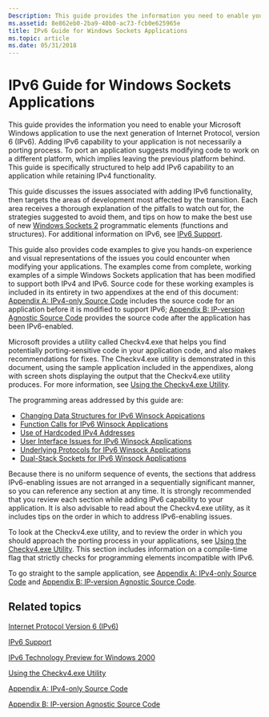 ```yaml
---
Description: This guide provides the information you need to enable your Microsoft Windows application to use the next generation of Internet Protocol, version 6 (IPv6).
ms.assetid: 8e862eb0-2ba9-40b0-ac73-fcb0e625965e
title: IPv6 Guide for Windows Sockets Applications
ms.topic: article
ms.date: 05/31/2018
---
```


# IPv6 Guide for Windows Sockets Applications

This guide provides the information you need to enable your Microsoft Windows application to use the next generation of Internet Protocol, version 6 (IPv6). Adding IPv6 capability to your application is not necessarily a porting process. To port an application suggests modifying code to work on a different platform, which implies leaving the previous platform behind. This guide is specifically structured to help add IPv6 capability to an application while retaining IPv4 functionality.

This guide discusses the issues associated with adding IPv6 functionality, then targets the areas of development most affected by the transition. Each area receives a thorough explanation of the pitfalls to watch out for, the strategies suggested to avoid them, and tips on how to make the best use of new [Windows Sockets 2](what-s-new-for-windows-sockets-2.md) programmatic elements (functions and structures). For additional information on IPv6, see [IPv6 Support](ipv6-support-2.md).

This guide also provides code examples to give you hands-on experience and visual representations of the issues you could encounter when modifying your applications. The examples come from complete, working examples of a simple Windows Sockets application that has been modified to support both IPv4 and IPv6. Source code for these working examples is included in its entirety in two appendixes at the end of this document: [Appendix A: IPv4-only Source Code](appendix-a-ipv4-only-source-code-2.md) includes the source code for an application before it is modified to support IPv6; [Appendix B: IP-version Agnostic Source Code](appendix-b-ip-version-agnostic-source-code-2.md) provides the source code after the application has been IPv6-enabled.

Microsoft provides a utility called Checkv4.exe that helps you find potentially porting-sensitive code in your application code, and also makes recommendations for fixes. The Checkv4.exe utility is demonstrated in this document, using the sample application included in the appendixes, along with screen shots displaying the output that the Checkv4.exe utility produces. For more information, see [Using the Checkv4.exe Utility](using-the-checkv4-exe-utility-2.md).

The programming areas addressed by this guide are:

-   [Changing Data Structures for IPv6 Winsock Appications](changing-data-structures-2.md)
-   [Function Calls for IPv6 Winsock Applications](function-calls-2.md)
-   [Use of Hardcoded IPv4 Addresses](use-of-hardcoded-ipv4-addresses-2.md)
-   [User Interface Issues for IPv6 Winsock Applications](user-interface-issues-2.md)
-   [Underlying Protocols for IPv6 Winsock Applications](underlying-protocols-2.md)
-   [Dual-Stack Sockets for IPv6 Winsock Applications](dual-stack-sockets.md)

Because there is no uniform sequence of events, the sections that address IPv6-enabling issues are not arranged in a sequentially significant manner, so you can reference any section at any time. It is strongly recommended that you review each section while adding IPv6 capability to your application. It is also advisable to read about the Checkv4.exe utility, as it includes tips on the order in which to address IPv6-enabling issues.

To look at the Checkv4.exe utility, and to review the order in which you should approach the porting process in your applications, see [Using the Checkv4.exe Utility](using-the-checkv4-exe-utility-2.md). This section includes information on a compile-time flag that strictly checks for programming elements incompatible with IPv6.

To go straight to the sample application, see [Appendix A: IPv4-only Source Code](appendix-a-ipv4-only-source-code-2.md) and [Appendix B: IP-version Agnostic Source Code](appendix-b-ip-version-agnostic-source-code-2.md).

## Related topics

<dl> <dt>

[Internet Protocol Version 6 (IPv6)](internet-protocol-version-6-ipv6-2.md)
</dt> <dt>

[IPv6 Support](ipv6-support-2.md)
</dt> <dt>

[IPv6 Technology Preview for Windows 2000](https://go.microsoft.com/fwlink/p/?linkid=193479)
</dt> <dt>

[Using the Checkv4.exe Utility](using-the-checkv4-exe-utility-2.md)
</dt> <dt>

[Appendix A: IPv4-only Source Code](appendix-a-ipv4-only-source-code-2.md)
</dt> <dt>

[Appendix B: IP-version Agnostic Source Code](appendix-b-ip-version-agnostic-source-code-2.md)
</dt> </dl>

 

 



